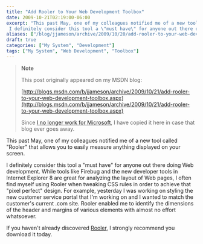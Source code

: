 ```yaml
---
title: "Add Rooler to Your Web Development Toolbox"
date: 2009-10-21T02:19:00-06:00
excerpt: "This past May, one of my colleagues notified me of a new tool called \"Rooler\" that allows you to easily measure anything displayed on your screen. 
 I definitely consider this tool a \"must have\" for anyone out there doing Web development. While tools..."
aliases: ["/blog/jjameson/archive/2009/10/20/add-rooler-to-your-web-development-toolbox.aspx", "/blog/jjameson/archive/2009/10/21/add-rooler-to-your-web-development-toolbox.aspx"]
draft: true
categories: ["My System", "Development"]
tags: ["My System", "Web Development", "Toolbox"]
---
```


> **Note**
>
> This post originally appeared on my MSDN blog:
>
> [http://blogs.msdn.com/b/jjameson/archive/2009/10/21/add-rooler-to-your-web-development-toolbox.aspx](http://blogs.msdn.com/b/jjameson/archive/2009/10/21/add-rooler-to-your-web-development-toolbox.aspx)
>
> Since [I no longer work for Microsoft](/blog/jjameson/2011/09/02/last-day-with-microsoft), I have copied it here in case that blog ever goes away.

This past May, one of my colleagues notified me of a new tool called "Rooler" that allows you to easily measure anything displayed on your screen.

I definitely consider this tool a "must have" for anyone out there doing Web development. While tools like Firebug and the new developer tools in Internet Explorer 8 are great for analyzing the layout of Web pages, I often find myself using Rooler when tweaking CSS rules in order to achieve that "pixel perfect" design. For example, yesterday I was working on styling the new customer service portal that I'm working on and I wanted to match the customer's current .com site. Rooler enabled me to identify the dimensions of the header and margins of various elements with almost no effort whatsoever.

If you haven't already discovered [Rooler](http://blois.us/Rooler/), I strongly recommend you download it today.


